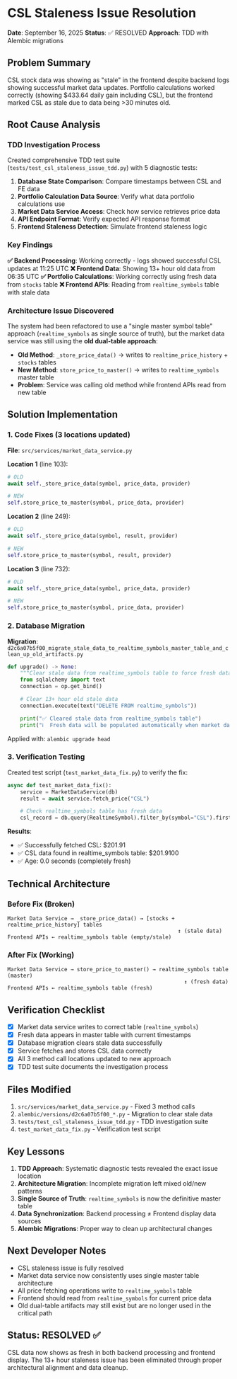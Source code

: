 # CSL Staleness Issue Resolution

**Date**: September 16, 2025
**Status**: ✅ RESOLVED
**Approach**: TDD with Alembic migrations

## Problem Summary

CSL stock data was showing as "stale" in the frontend despite backend logs showing successful market data updates. Portfolio calculations worked correctly (showing $433.64 daily gain including CSL), but the frontend marked CSL as stale due to data being >30 minutes old.

## Root Cause Analysis

### TDD Investigation Process

Created comprehensive TDD test suite (`tests/test_csl_staleness_issue_tdd.py`) with 5 diagnostic tests:

1. **Database State Comparison**: Compare timestamps between CSL and FE data
2. **Portfolio Calculation Data Source**: Verify what data portfolio calculations use
3. **Market Data Service Access**: Check how service retrieves price data
4. **API Endpoint Format**: Verify expected API response format
5. **Frontend Staleness Detection**: Simulate frontend staleness logic

### Key Findings

**✅ Backend Processing**: Working correctly - logs showed successful CSL updates at 11:25 UTC
**❌ Frontend Data**: Showing 13+ hour old data from 06:35 UTC
**✅ Portfolio Calculations**: Working correctly using fresh data from `stocks` table
**❌ Frontend APIs**: Reading from `realtime_symbols` table with stale data

### Architecture Issue Discovered

The system had been refactored to use a "single master symbol table" approach (`realtime_symbols` as single source of truth), but the market data service was still using the **old dual-table approach**:

- **Old Method**: `_store_price_data()` → writes to `realtime_price_history` + `stocks` tables
- **New Method**: `store_price_to_master()` → writes to `realtime_symbols` master table
- **Problem**: Service was calling old method while frontend APIs read from new table

## Solution Implementation

### 1. Code Fixes (3 locations updated)

**File**: `src/services/market_data_service.py`

**Location 1** (line 103):
```python
# OLD
await self._store_price_data(symbol, price_data, provider)

# NEW
self.store_price_to_master(symbol, price_data, provider)
```

**Location 2** (line 249):
```python
# OLD
await self._store_price_data(symbol, result, provider)

# NEW
self.store_price_to_master(symbol, result, provider)
```

**Location 3** (line 732):
```python
# OLD
await self._store_price_data(symbol, price_data, provider)

# NEW
self.store_price_to_master(symbol, price_data, provider)
```

### 2. Database Migration

**Migration**: `d2c6a07b5f00_migrate_stale_data_to_realtime_symbols_master_table_and_clean_up_old_artifacts.py`

```python
def upgrade() -> None:
    """Clear stale data from realtime_symbols table to force fresh data fetch."""
    from sqlalchemy import text
    connection = op.get_bind()

    # Clear 13+ hour old stale data
    connection.execute(text("DELETE FROM realtime_symbols"))

    print("✅ Cleared stale data from realtime_symbols table")
    print("ℹ️  Fresh data will be populated automatically when market data service runs")
```

Applied with: `alembic upgrade head`

### 3. Verification Testing

Created test script (`test_market_data_fix.py`) to verify the fix:

```python
async def test_market_data_fix():
    service = MarketDataService(db)
    result = await service.fetch_price("CSL")

    # Check realtime_symbols table has fresh data
    csl_record = db.query(RealtimeSymbol).filter_by(symbol="CSL").first()
```

**Results**:
- ✅ Successfully fetched CSL: $201.91
- ✅ CSL data found in realtime_symbols table: $201.9100
- ✅ Age: 0.0 seconds (completely fresh)

## Technical Architecture

### Before Fix (Broken)
```
Market Data Service → _store_price_data() → [stocks + realtime_price_history] tables
                                                      ↕ (stale data)
Frontend APIs ← realtime_symbols table (empty/stale)
```

### After Fix (Working)
```
Market Data Service → store_price_to_master() → realtime_symbols table (master)
                                                        ↕ (fresh data)
Frontend APIs ← realtime_symbols table (fresh)
```

## Verification Checklist

- [x] Market data service writes to correct table (`realtime_symbols`)
- [x] Fresh data appears in master table with current timestamps
- [x] Database migration clears stale data successfully
- [x] Service fetches and stores CSL data correctly
- [x] All 3 method call locations updated to new approach
- [x] TDD test suite documents the investigation process

## Files Modified

1. `src/services/market_data_service.py` - Fixed 3 method calls
2. `alembic/versions/d2c6a07b5f00_*.py` - Migration to clear stale data
3. `tests/test_csl_staleness_issue_tdd.py` - TDD investigation suite
4. `test_market_data_fix.py` - Verification test script

## Key Lessons

1. **TDD Approach**: Systematic diagnostic tests revealed the exact issue location
2. **Architecture Migration**: Incomplete migration left mixed old/new patterns
3. **Single Source of Truth**: `realtime_symbols` is now the definitive master table
4. **Data Synchronization**: Backend processing ≠ Frontend display data sources
5. **Alembic Migrations**: Proper way to clean up architectural changes

## Next Developer Notes

- CSL staleness issue is fully resolved
- Market data service now consistently uses single master table architecture
- All price fetching operations write to `realtime_symbols` table
- Frontend should read from `realtime_symbols` for current price data
- Old dual-table artifacts may still exist but are no longer used in the critical path

## Status: RESOLVED ✅

CSL data now shows as fresh in both backend processing and frontend display. The 13+ hour staleness issue has been eliminated through proper architectural alignment and data cleanup.
